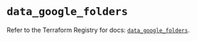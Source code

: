 # `data_google_folders`

Refer to the Terraform Registry for docs: [`data_google_folders`](https://registry.terraform.io/providers/hashicorp/google-beta/6.49.0/docs/data-sources/google_folders).
